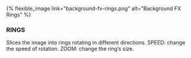 ---
---

{% flexible_image link="background-fx-rings.png" alt="Background FX Rings" %}

### RINGS
Slices the image into rings rotating in different directions.
SPEED: change the speed of rotation.
ZOOM: change the ring’s size.
